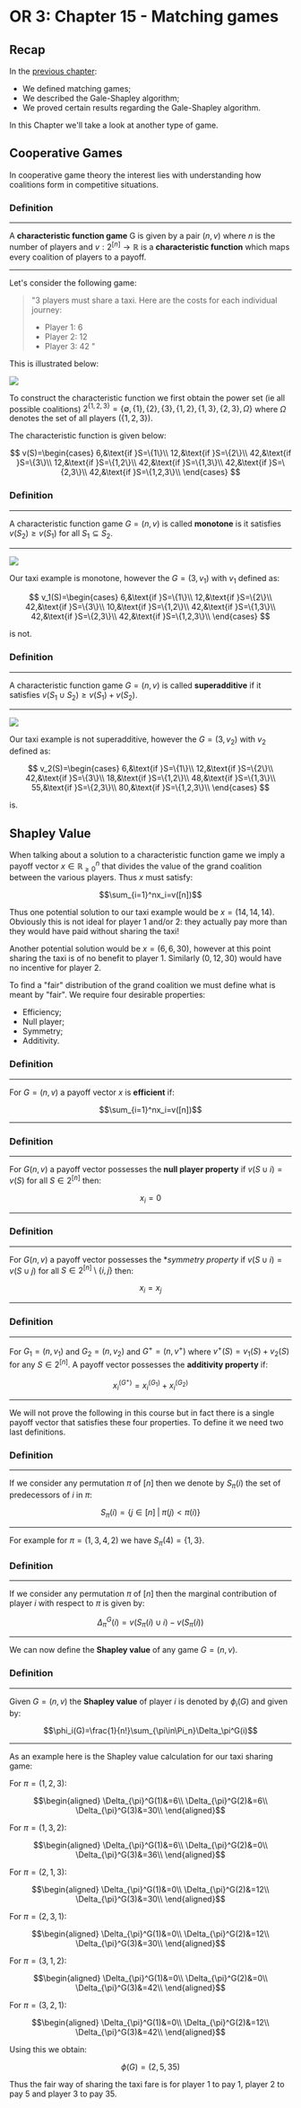# OR 3: Chapter 15 - Matching games

## Recap

In the [previous chapter](Chapter_15_Matching_games.html):

- We defined matching games;
- We described the Gale-Shapley algorithm;
- We proved certain results regarding the Gale-Shapley algorithm.

In this Chapter we'll take a look at another type of game.

## Cooperative Games

In cooperative game theory the interest lies with understanding how coalitions form in competitive situations.

### Definition

---

A **characteristic function game** G is given by a pair $(n,v)$ where $n$ is the number of players and $v:2^{[n]}\to\mathbb{R}$ is a **characteristic function** which maps every coalition of players to a payoff.

---

Let's consider the following game:

> "3 players must share a taxi. Here are the costs for each individual journey:
> - Player 1: 6
> - Player 2: 12
> - Player 3: 42
> "

This is illustrated below:

![](images/L16-img01.png)

To construct the characteristic function we first obtain the power set (ie all possible coalitions) $2^{\{1,2,3\}}=\{\emptyset,\{1\},\{2\},\{3\},\{1,2\},\{1,3\},\{2,3\},\Omega\}$ where $\Omega$ denotes the set of all players ($\{1,2,3\}$).

The characteristic function is given below:

$$
v(S)=\begin{cases}
6,&\text{if }S=\{1\}\\
12,&\text{if }S=\{2\}\\
42,&\text{if }S=\{3\}\\
12,&\text{if }S=\{1,2\}\\
42,&\text{if }S=\{1,3\}\\
42,&\text{if }S=\{2,3\}\\
42,&\text{if }S=\{1,2,3\}\\
\end{cases}
$$

### Definition

---

A characteristic function game $G=(n,v)$ is called **monotone** is it satisfies $v(S_2)\geq v(S_1)$ for all $S_1\subseteq S_2$.

---

![](images/L16-img02.png)

Our taxi example is monotone, however the $G=(3,v_1)$ with $v_1$ defined as:

$$
v_1(S)=\begin{cases}
6,&\text{if }S=\{1\}\\
12,&\text{if }S=\{2\}\\
42,&\text{if }S=\{3\}\\
10,&\text{if }S=\{1,2\}\\
42,&\text{if }S=\{1,3\}\\
42,&\text{if }S=\{2,3\}\\
42,&\text{if }S=\{1,2,3\}\\
\end{cases}
$$

is not.

### Definition

---

A characteristic function game $G=(n,v)$ is called **superadditive** if it satisfies $v(S_1\cup S_2)\geq v(S_1)+v(S_2).$

---

![](images/L16-img03.png)

Our taxi example is not superadditive, however the $G=(3,v_2)$ with $v_2$ defined as:

$$
v_2(S)=\begin{cases}
6,&\text{if }S=\{1\}\\
12,&\text{if }S=\{2\}\\
42,&\text{if }S=\{3\}\\
18,&\text{if }S=\{1,2\}\\
48,&\text{if }S=\{1,3\}\\
55,&\text{if }S=\{2,3\}\\
80,&\text{if }S=\{1,2,3\}\\
\end{cases}
$$

is.

## Shapley Value

When talking about a solution to a characteristic function game we imply a payoff vector $x\in\mathbb{R}_{\geq 0}^{n}$ that divides the value of the grand coalition between the various players. Thus $x$ must satisfy:

$$\sum_{i=1}^nx_i=v([n])$$

Thus one potential solution to our taxi example would be $x=(14,14,14)$. Obviously this is not ideal for player 1 and/or 2: they actually pay more than they would have paid without sharing the taxi!

Another potential solution would be $x=(6,6,30)$, however at this point sharing the taxi is of no benefit to player 1. Similarly $(0,12,30)$ would have no incentive for player 2.

To find a "fair" distribution of the grand coalition we must define what is meant by "fair". We require four desirable properties:

- Efficiency;
- Null player;
- Symmetry;
- Additivity.

### Definition

---

For $G=(n,v)$ a payoff vector $x$ is **efficient** if:

$$\sum_{i=1}^nx_i=v([n])$$

---

### Definition

---

For $G(n,v)$ a payoff vector possesses the **null player property** if $v(S\cup i)=v(S)$ for all $S\in 2^{[n]}$ then:

$$x_i=0$$

---

### Definition

---

For $G(n,v)$ a payoff vector possesses the **symmetry property* if $v(S\cup i)=v(S\cup j)$ for all $S\in 2^{[n]}\setminus\{i,j\}$ then:

$$x_i=x_j$$

---

### Definition

---

For $G_1=(n,v_1)$ and $G_2=(n,v_2)$ and $G^+=(n,v^+)$ where $v^+(S)=v_1(S)+v_2(S)$ for any $S\in 2^{[n]}$. A payoff vector possesses the **additivity property** if:

$$x_i^{(G^+)}=x_i^{(G_1)}+x_i^{(G_2)}$$

---

We will not prove the following in this course but in fact there is a single payoff vector that satisfies these four properties. To define it we need two last definitions.

### Definition

---

If we consider any permutation $\pi$ of $[n]$ then we denote by $S_\pi(i)$ the set of predecessors of $i$ in $\pi$:

$$S_\pi(i)=\{j\in[n]\;|\;\pi(j)<\pi(i)\}$$

---

For example for $\pi=(1,3,4,2)$ we have $S_\pi(4)=\{1,3\}$.

### Definition

---

If we consider any permutation $\pi$ of $[n]$ then the marginal contribution of player $i$ with respect to $\pi$ is given by:

$$\Delta_\pi^G(i)=v(S_{\pi}(i)\cup i)-v(S_{\pi}(i))$$

---

We can now define the **Shapley value** of any game $G=(n,v)$.

### Definition

---

Given $G=(n,v)$ the **Shapley value** of player $i$ is denoted by $\phi_i(G)$ and given by:

$$\phi_i(G)=\frac{1}{n!}\sum_{\pi\in\Pi_n}\Delta_\pi^G(i)$$

---

As an example here is the Shapley value calculation for our taxi sharing game:

For $\pi=(1,2,3)$:

$$\begin{aligned}
\Delta_{\pi}^G(1)&=6\\
\Delta_{\pi}^G(2)&=6\\
\Delta_{\pi}^G(3)&=30\\
\end{aligned}$$

For $\pi=(1,3,2)$:

$$\begin{aligned}
\Delta_{\pi}^G(1)&=6\\
\Delta_{\pi}^G(2)&=0\\
\Delta_{\pi}^G(3)&=36\\
\end{aligned}$$

For $\pi=(2,1,3)$:

$$\begin{aligned}
\Delta_{\pi}^G(1)&=0\\
\Delta_{\pi}^G(2)&=12\\
\Delta_{\pi}^G(3)&=30\\
\end{aligned}$$

For $\pi=(2,3,1)$:

$$\begin{aligned}
\Delta_{\pi}^G(1)&=0\\
\Delta_{\pi}^G(2)&=12\\
\Delta_{\pi}^G(3)&=30\\
\end{aligned}$$

For $\pi=(3,1,2)$:

$$\begin{aligned}
\Delta_{\pi}^G(1)&=0\\
\Delta_{\pi}^G(2)&=0\\
\Delta_{\pi}^G(3)&=42\\
\end{aligned}$$

For $\pi=(3,2,1)$:

$$\begin{aligned}
\Delta_{\pi}^G(1)&=0\\
\Delta_{\pi}^G(2)&=12\\
\Delta_{\pi}^G(3)&=42\\
\end{aligned}$$

Using this we obtain:

$$\phi(G)=(2,5,35)$$

Thus the fair way of sharing the taxi fare is for player 1 to pay 1, player 2 to pay 5 and player 3 to pay 35.
